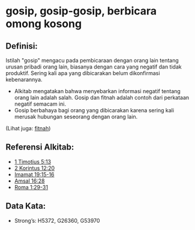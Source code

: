 # gosip, gosip-gosip, berbicara omong kosong

## Definisi:

Istilah "gosip" mengacu pada pembicaraan dengan orang lain tentang urusan pribadi orang lain, biasanya dengan cara yang negatif dan tidak produktif. Sering kali apa yang dibicarakan belum dikonfirmasi kebenarannya.

* Alkitab mengatakan bahwa menyebarkan informasi negatif tentang orang lain adalah salah. Gosip dan fitnah adalah contoh dari perkataan negatif semacam ini.
* Gosip berbahaya bagi orang yang dibicarakan karena sering kali merusak hubungan seseorang dengan orang lain.

(Lihat juga: [fitnah](../other/slander.md))

## Referensi Alkitab:

* [1 Timotius 5:13](rc://en/tn/help/1ti/05/13)
* [2 Korintus 12:20](rc://en/tn/help/2co/12/20)
* [Imamat 19:15-16](rc://en/tn/help/lev/19/15)
* [Amsal 16:28](rc://en/tn/help/pro/16/28)
* [Roma 1:29-31](rc://en/tn/help/rom/01/29)

## Data Kata:

* Strong’s: H5372, G26360, G53970
